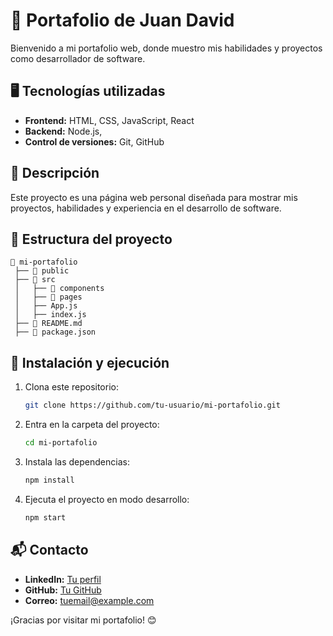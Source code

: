 
# 📌 Portafolio de Juan David

Bienvenido a mi portafolio web, donde muestro mis habilidades y proyectos como desarrollador de software. 

## 🖥️ Tecnologías utilizadas
- **Frontend:** HTML, CSS, JavaScript, React
- **Backend:** Node.js,
- **Control de versiones:** Git, GitHub

## 🚀 Descripción
Este proyecto es una página web personal diseñada para mostrar mis proyectos, habilidades y experiencia en el desarrollo de software. 


## 📂 Estructura del proyecto
```
📁 mi-portafolio
 ├── 📁 public
 ├── 📁 src
 │   ├── 📁 components
 │   ├── 📁 pages
 │   ├── App.js
 │   ├── index.js
 ├── 📄 README.md
 ├── 📄 package.json
```

## 🔧 Instalación y ejecución
1. Clona este repositorio:
   ```bash
   git clone https://github.com/tu-usuario/mi-portafolio.git
   ```
2. Entra en la carpeta del proyecto:
   ```bash
   cd mi-portafolio
   ```
3. Instala las dependencias:
   ```bash
   npm install
   ```
4. Ejecuta el proyecto en modo desarrollo:
   ```bash
   npm start
   ```

## 📬 Contacto
- **LinkedIn:** [Tu perfil](https://linkedin.com/in/tu-perfil)
- **GitHub:** [Tu GitHub](https://github.com/tu-usuario)
- **Correo:** tuemail@example.com

¡Gracias por visitar mi portafolio! 😊
